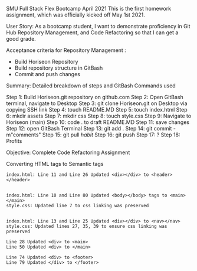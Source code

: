 SMU Full Stack Flex Bootcamp April 2021
This is the first homework assignment, which was officially kicked off May 1st 2021.

User Story: 
As a bootcamp student, I want to demonstrate proficiency in Git Hub Repository Management, and Code Refactoring so that I can get a good grade.

Acceptance criteria for Repository Management :
- Build Horiseon Repository 
- Build repository structure in GitBash
- Commit and push changes 

Summary: Detailed breakdown of steps and GitBash Commands used

Step 1: Build Horiseon.git repository on github.com
Step 2: Open GitBash terminal, navigate to Desktop
Step 3: git clone Horiseon.git on Desktop via copying SSH link
Step 4: touch README.MD
Step 5: touch index.html
Step 6: mkdir assets
Step 7: mkdir css
Step 8: touch style.css
Step 9: Navigate to Horiseon (main)
Step 10: code . to draft README.MD
Step 11: save changes
Step 12: open GitBash Terminal
Step 13: git add .
Step 14: git commit -m"comments"
Step 15: git pull *habit*
Step 16: git push
Step 17: ?
Step 18: Profits

Objective: Complete Code Refactoring Assignment


Converting HTML tags to Semantic tags
    
    index.html: Line 11 and Line 26 Updated <div></div> to <header></header>

    
    index.html: Line 10 and Line 80 Updated <body></body> tags to <main></main>
    style.css: Updated line 7 to css linking was preserved


    index.html: Line 13 and Line 25 Updated <div></div> to <nav></nav>
    style.css: Updated lines 27, 35, 39 to ensure css linking was preserved

    Line 28 Updated <div> to <main>
    Line 50 Updated <div> to </main>

    Line 74 Updated <div> to <footer>
    Line 79 Updated </div> to </footer>
    

